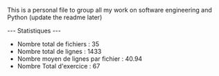This is a personal file to group all my work on software engineering and Python (update the readme later)

--- Statistiques ---

  -  Nombre total de fichiers :  35
  -  Nombre total de lignes :  1433
  -  Nombre moyen de lignes par fichier :  40.94
  -  Nombre Total d'exercice : 67
